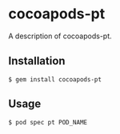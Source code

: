 # cocoapods-pt

A description of cocoapods-pt.

## Installation

    $ gem install cocoapods-pt

## Usage

    $ pod spec pt POD_NAME
